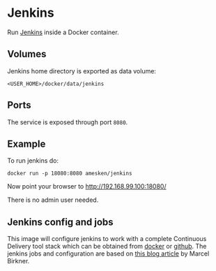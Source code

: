 # Jenkins

Run [Jenkins](https://jenkins-ci.org/) inside a Docker container.

## Volumes
Jenkins home directory is exported as data volume:

    <USER_HOME>/docker/data/jenkins

## Ports
The service is exposed through port `8080`.

## Example
To run jenkins do:

	docker run -p 18080:8080 amesken/jenkins

Now point your browser to http://192.168.99.100:18080/

There is no admin user needed.

## Jenkins config and jobs
This image will configure jenkins to work with a complete Continuous Delivery tool stack which can be obtained from [docker](https://hub.docker.com/r/amesken/cd-tool-stack/) or [github](https://github.com/amesken/cd-tool-stack).
The jenkins jobs and configuration are based on [this blog article](https://blog.codecentric.de/en/2015/10/continuous-integration-platform-using-docker-container-jenkins-sonarqube-nexus-gitlab) by Marcel Birkner.